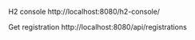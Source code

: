 H2 console
http://localhost:8080/h2-console/

Get registration
http://localhost:8080/api/registrations

